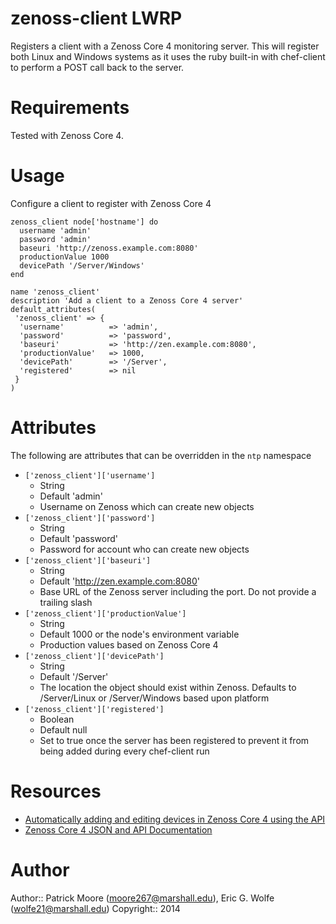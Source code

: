 # zenoss-client LWRP
Registers a client with a Zenoss Core 4 monitoring server. This will register both Linux and Windows systems as it uses the ruby built-in with chef-client to perform a POST call back to the server.

# Requirements

Tested with Zenoss Core 4.

# Usage
Configure a client to register with Zenoss Core 4

````
zenoss_client node['hostname'] do
  username 'admin'
  password 'admin'
  baseuri 'http://zenoss.example.com:8080'
  productionValue 1000
  devicePath '/Server/Windows'
end
```` 
````
name 'zenoss_client'
description 'Add a client to a Zenoss Core 4 server'
default_attributes(
 'zenoss_client' => { 
  'username'          => 'admin',
  'password'          => 'password',
  'baseuri'           => 'http://zen.example.com:8080',
  'productionValue'   => 1000,
  'devicePath'        => '/Server',
  'registered'        => nil
 }
)
````

# Attributes
The following are attributes that can be overridden in the `ntp` namespace
* `['zenoss_client']['username']`
  - String
  - Default 'admin'
  - Username on Zenoss which can create new objects
* `['zenoss_client']['password']`
  - String
  - Default 'password'
  - Password for account who can create new objects
* `['zenoss_client']['baseuri']`
  - String
  - Default 'http://zen.example.com:8080'
  - Base URL of the Zenoss server including the port. Do not provide a trailing slash
* `['zenoss_client']['productionValue']`
  - String
  - Default 1000 or the node's environment variable
  - Production values based on Zenoss Core 4
* `['zenoss_client']['devicePath']`
  - String
  - Default '/Server'
  - The location the object should exist within Zenoss. Defaults to /Server/Linux or /Server/Windows based upon platform
* `['zenoss_client']['registered']`
  - Boolean
  - Default null
  - Set to true once the server has been registered to prevent it from being added during every chef-client run

# Resources
* [Automatically adding and editing devices in Zenoss Core 4 using the API](http://blog.remibergsma.com/2013/04/26/automatically-adding-and-editing-devices-in-zenoss-core-4-using-the-api/)
* [Zenoss Core 4 JSON and API Documentation](http://community.zenoss.org/community/documentation/official_documentation/api)

# Author

Author:: Patrick Moore (<moore267@marshall.edu>), Eric G. Wolfe (<wolfe21@marshall.edu>)
Copyright:: 2014
